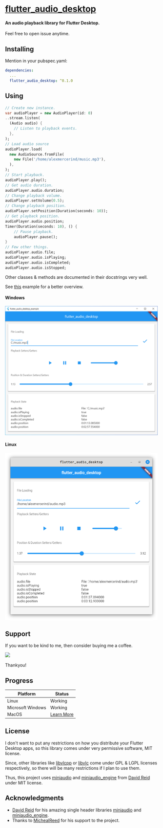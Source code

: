 # [flutter_audio_desktop](https://github.com/alexmercerind/flutter_audio_desktop)

#### An audio playback library for Flutter Desktop.

Feel free to open issue anytime.


## Installing

Mention in your pubspec.yaml:

```yaml
dependencies:
  ...
  flutter_audio_desktop: ^0.1.0
```

## Using

```dart
// Create new instance.
var audioPlayer = new AudioPlayer(id: 0)
..stream.listen(
  (Audio audio) {
    // Listen to playback events.
  },
);
// Load audio source
audioPlayer.load(
  new AudioSource.fromFile(
    new File('/home/alexmercerind/music.mp3'),
  ),
);
// Start playback.
audioPlayer.play();
// Get audio duration.
audioPlayer.audio.duration;
// Change playback volume.
audioPlayer.setVolume(0.5);
// Change playback position.
audioPlayer.setPosition(Duration(seconds: 10));
// Get playback position.
audioPlayer.audio.position;
Timer(Duration(seconds: 10), () {
    // Pause playback.
    audioPlayer.pause();
}
// Few other things.
audioPlayer.audio.file;
audioPlayer.audio.isPlaying;
audioPlayer.audio.isCompleted;
audioPlayer.audio.isStopped;

```

Other classes & methods are documented in their docstrings very well.

See [this](https://github.com/alexmercerind/flutter_audio_desktop/blob/master/example/lib/main.dart) example for a better overview.

#### Windows

<img src="https://github.com/alexmercerind/flutter_audio_desktop/blob/assets/windows.png?raw=true" width="500"></img>

#### Linux

<img src="https://github.com/alexmercerind/flutter_audio_desktop/blob/assets/linux.png?raw=true" width="500"></img>

## Support

If you want to be kind to me, then consider buying me a coffee.

<a href="https://www.buymeacoffee.com/alexmercerind"><img src="https://img.buymeacoffee.com/button-api/?text=Buy me a coffee&emoji=&slug=alexmercerind&button_colour=FFDD00&font_colour=000000&font_family=Cookie&outline_colour=000000&coffee_colour=ffffff"></a>

Thankyou!


## Progress

|Platform            |Status                                                    |
|--------------------|----------------------------------------------------------|
|Linux               |Working                                                   |
|Microsoft Windows   |Working                                                   |
|MacOS               |[Learn More](https://www.youtube.com/watch?v=dQw4w9WgXcQ) |


## License

I don't want to put any restrictions on how you distribute your Flutter Desktop apps, so this library comes under very permissive software, MIT license.

Since, other libraries like [libvlcpp](https://github.com/videolan/libvlcpp) or [libvlc](https://www.videolan.org/vlc/libvlc.html) come under GPL & LGPL licenses respectively, so there will be many restrictions if I plan to use them.

Thus, this project uses [miniaudio](https://github.com/mackron/miniaudio) and [miniaudio_engine](https://github.com/mackron/miniaudio) from [David Reid](https://github.com/mackron) under MIT license.


## Acknowledgments

- [David Reid](https://github.com/mackron) for his amazing single header libraries [miniaudio](https://github.com/mackron/miniaudio) and [miniaudio_engine](https://github.com/mackron/miniaudio).
- Thanks to [MichealReed](https://github.com/MichealReed) for his support to the project.
